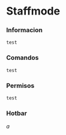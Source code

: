 # Staffmode

### Informacion

``test``

### Comandos

``test``

### Permisos

``test``

### Hotbar

_a_



